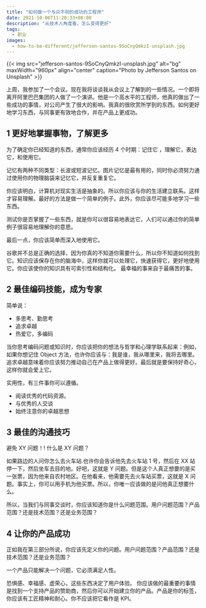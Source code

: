 ```yaml
---
title: "如何做一个与众不同的成功的工程师"
date: 2021-10-06T11:20:33+08:00
description: "从技术人角度看，怎么变得更好"
tags:
  - 职业
images:
  - how-to-be-different/jefferson-santos-9SoCnyQmkzI-unsplash.jpg
---
```


{{< img src="jefferson-santos-9SoCnyQmkzI-unsplash.jpg" alt="bg" maxWidth="960px" align="center" caption="Photo by Jefferson Santos on Unsplash" >}}

上周，我参加了一个会议。现在我将谈谈我从会议上了解到的一些情况。一个即将离开阿里巴巴集团的人做了一个演讲。他是一个高水平的工程师，他真的做出了一些成功的事情，对公司产生了很大的影响。我真的很欣赏所学到的东西。如何更好地学习东西，与同事更有效地合作，并在产品上更成功。

## 1 更好地掌握事物，了解更多

为了确定你已经知道的东西，通常你应该经历 4 个时期：记住它 ，理解它，表达它，和使用它。

记忆有两种不同类型：长波或短波记忆。图片记忆是最有用的，同时你必须努力通过使用你的物理脑袋来记忆它，并反复重复它。

你应该明白，计算机对现实生活是抽象的。所以你应该与你的生活建立联系。这样才容易理解。最好的方法是做一个简单的例子。此外，你应该尽可能多地学习一些东西。

测试你是否掌握了一些东西，就是你可以很容易地表达它，人们可以通过你的简单例子很容易地理解你的意思。

最后一点，你应该简单而深入地使用它。

谷歌并不总是正确的选择，因为你真的不知道你需要什么，所以你不知道如何找到它。知识应该保存在你的脑海中，这样你就可以处理它，快速获得它，更好地使用它。你应该使你的知识具有可索引性和结构化。
最幸福的事来自于最痛苦的事。

## 2 最佳编码技能，成为专家

简单说：

- 多思考、勤思考
- 追求卓越
- 热爱它，多编码

当你思考编码问题或知识时，你应该把你的想法与哲学和心理学联系起来：例如，如果你想记住 Object 方法，也许你应该与：我是谁，我从哪里来，我将去哪里。追求卓越意味着你应该努力推动自己在产品上做得更好。最后就是要保持好奇心，这样你就会爱上它。

实用性，有三件事你可以遵循。

- 阅读优秀的代码资源。
- 与优秀的人交谈
- 始终注意你的卓越思想

## 3 最佳的沟通技巧

避免 XY 问题！! 什么是 XY 问题？

如果路边的人问你怎么去火车站.也许你会告诉他先去火车站 1 号，然后在 XX 站停一下，然后坐车去目的地。好吧，这就是 Y 问题。但是这个人真正想要的是买一张票，因为他来自农村地区。在他看来，他需要先去火车站买票，这就是 X 问题。事实上，你可以用手机为他买票。所以，你唯一应该做的是问他真正想要什么。

所以，当我们与同事交谈时，你应该知道你是什么问题范围。用户问题范围？产品范围？还是技术范围？还是业务范围？

## 4 让你的产品成功

正如我在第三部分所说，你应该先定义你的问题。用户问题范围？产品范围？还是技术范围？还是业务范围？

一个产品只能解决一个问题，它必须满足人性。

恐惧感、幸福感、虚荣心，这些东西决定了用户体验。
你应该做的最重要的事情是找到一个支持产品的赞助商，然后你可以开始建立你的产品。产品是你的标签，你应该有工匠精神和耐心。你不应该把它看作是 KPI。
